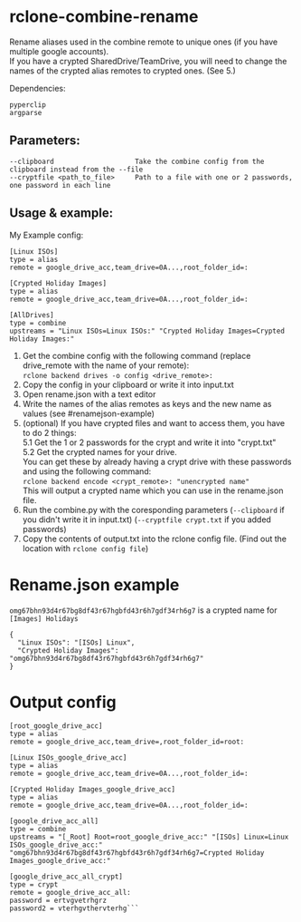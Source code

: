 # rclone-combine-rename
Rename aliases used in the combine remote to unique ones (if you have multiple google accounts). \
If you have a crypted SharedDrive/TeamDrive, you will need to change the names of the crypted alias remotes to crypted ones. (See 5.)


Dependencies:
```
pyperclip
argparse
```

## Parameters:
```
--clipboard                    Take the combine config from the clipboard instead from the --file
--cryptfile <path_to_file>     Path to a file with one or 2 passwords, one password in each line
```


## Usage & example:

My Example config:
```
[Linux ISOs]
type = alias
remote = google_drive_acc,team_drive=0A...,root_folder_id=:

[Crypted Holiday Images]
type = alias
remote = google_drive_acc,team_drive=0A...,root_folder_id=:

[AllDrives]
type = combine
upstreams = "Linux ISOs=Linux ISOs:" "Crypted Holiday Images=Crypted Holiday Images:"

```


1. Get the combine config with the following command (replace drive_remote with the name of your remote): \
`rclone backend drives -o config <drive_remote>:`
2. Copy the config in your clipboard or write it into input.txt
3. Open rename.json with a text editor 
4. Write the names of the alias remotes as keys and the new name as values (see #renamejson-example)
5. (optional) If you have crypted files and want to access them, you have to do 2 things: \
  5.1 Get the 1 or 2 passwords for the crypt and write it into "crypt.txt" \
  5.2 Get the crypted names for your drive. \
      You can get these by already having a crypt drive with these passwords and using the following command: \
      `rclone backend encode <crypt_remote>: "unencrypted name"` \
      This will output a crypted name which you can use in the rename.json file.
6. Run the combine.py with the coresponding parameters (`--clipboard` if you didn't write it in input.txt) (`--cryptfile crypt.txt` if you added passwords)
7. Copy the contents of output.txt into the rclone config file. (Find out the location with `rclone config file`)


# Rename.json example
`omg67bhn93d4r67bg8df43r67hgbfd43r6h7gdf34rh6g7` is a crypted name for `[Images] Holidays`
```
{
  "Linux ISOs": "[ISOs] Linux",
  "Crypted Holiday Images": "omg67bhn93d4r67bg8df43r67hgbfd43r6h7gdf34rh6g7"
}
```

# Output config
```
[root_google_drive_acc]
type = alias
remote = google_drive_acc,team_drive=,root_folder_id=root:

[Linux ISOs_google_drive_acc]
type = alias
remote = google_drive_acc,team_drive=0A...,root_folder_id=:

[Crypted Holiday Images_google_drive_acc]
type = alias
remote = google_drive_acc,team_drive=0A...,root_folder_id=:

[google_drive_acc_all]
type = combine
upstreams = "[_Root] Root=root_google_drive_acc:" "[ISOs] Linux=Linux ISOs_google_drive_acc:" "omg67bhn93d4r67bg8df43r67hgbfd43r6h7gdf34rh6g7=Crypted Holiday Images_google_drive_acc:"

[google_drive_acc_all_crypt]
type = crypt
remote = google_drive_acc_all:
password = ertvgvetrhgrz
password2 = vterhgvthervterhg```
